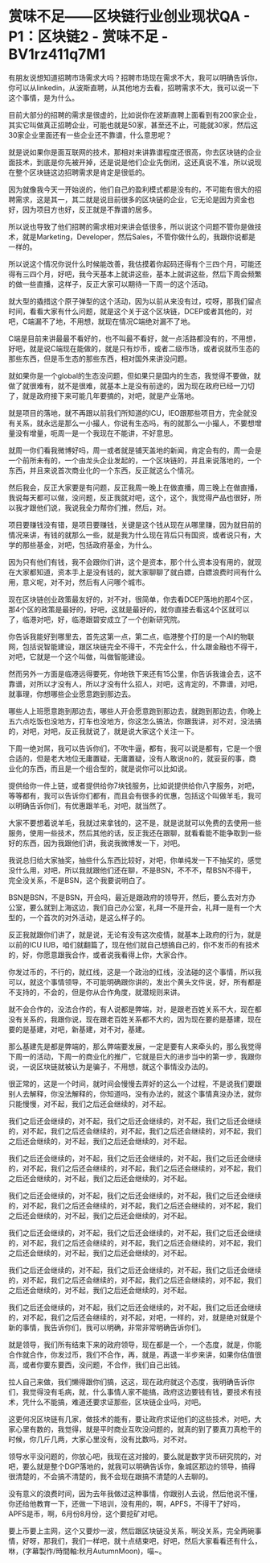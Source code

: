 # 赏味不足——区块链行业创业现状QA - P1：区块链2 - 赏味不足 - BV1rz411q7M1

有朋友说想知道招聘市场需求大吗？招聘市场现在需求不大，我可以明确告诉你，你可以从linkedin，从波斯直聘，从其他地方去看，招聘需求不大，我可以说一下这个事情，是为什么。

目前大部分的招聘的需求是很虚的，比如说你在波斯直聘上面看到有200家企业，其实它叫做真正招聘企业，可能也就是50家，甚至还不止，可能就30家，然后这30家企业里面还有一些企业还不靠谱，什么意思呢？

就是说如果你是面互联网的技术，那相对来讲靠谱程度还很高，你去区块链的企业面技术，到底是你先被开掉，还是说是他们企业先倒闭，这还真说不准，所以说现在整个区块链这边招聘需求是肯定是很低的。

因为就像我今天一开始说的，他们自己的盈利模式都是没有的，不可能有很大的招聘需求，这是其一，其二就是说目前很多的区块链的企业，它无论是因为资金也好，因为项目方也好，反正就是不靠谱的居多。

所以说也导致了他们招聘的需求相对来讲会低很多，所以说这个问题不管你是做技术，就是Marketing，Developer，然后Sales，不管你做什么的，我跟你说都是一样的。

所以说这个情况你说什么时候能改善，我估摸着你起码还得有个三四个月，可能还得有三四个月，好吧，我今天基本上就讲这些，基本上就讲这些，然后下周会频繁的做一些直播，这样子，反正大家可以期待一下周一的这个活动。

就大型的撬措这个原子弹型的这个活动，因为以前从来没有过，哎呀，那我们留点时间，看看大家有什么问题，就是这个关于这个区块链，DCEP或者其他的，对吧，C端漏不了地，不用想，就现在情况C端绝对漏不了地。

C端是目前来讲最最不看好的，也不叫最不看好，就一点活路都没有的，不用想，好吧，就是说C端现在能做的，就是只有炒币，或者二级市场，或者说就币生态的那些东西，但是币生态的那些东西，相对国外来讲没问题。

就如果你是一个global的生态没问题，但如果只是国内的生态，我觉得不要做，就做了就很难有，就不是很难，就基本上是没有前途的，因为现在政府已经一刀切了，就是政府接下来可能几年要搞的，对吧，就是产业落地。

就是项目的落地，就不再跟以前我们所知道的ICU，IEO跟那些项目方，完全就没有关系，就永远是那么一小撮人，你说有生态吗，有的就那么一小撮人，不要想增量没有增量，呃周一是一个我现在不能讲，不好意思。

就周一你们看我微博好吗，周一或者就是铺天盖地的新闻，肯定会有的，周一会是一个前所未有的，一个由龙头企业发起的，一个区块链的，并且来说落地的，一个东西，并且来说首次商业化的一个东西，反正就这么个情况。

然后我会，反正大家要是有问题，反正我周一晚上在做直播，周三晚上在做直播，我说每天都可以做，没问题，反正我就对吧，这个，这个，我觉得产品也很好，所以我才跟他们说，我说我全力帮你们推，然后，对。

项目要赚钱没有错，是项目要赚钱，关键是这个钱从现在从哪里赚，因为就目前的情况来讲，有钱的就那么一些，就是我为什么现在背后只有国资，或者说只有，大学的那些基金，对吧，包括政府基金，为什么。

因为只有他们有钱，我不会跟你们讲，这个是资本，那个什么资本没有用的，就现在大家都知道，资本手上是没有钱的，就大家聊聊了就白嫖，白嫖浪费时间有什么用，意义呢，对不对，然后有人问哪个城市。

现在区块链创业政策最友好的，对不对，很简单，你去看DCEP落地的那4个区，那4个区的政策是最好的，好吧，这就是最好的，就你直接去看这4个区就可以了，临港对吧，好，临港跟碧安成立了一个创新研究院。

你告诉我能好到哪里去，首先这第一点，第二点，临港整个打的是一个AI的物联网，包括说智能建设，跟区块链完全不得干，不完全什么，什么跟金融也不得干，对吧，它就是一个这个叫做，叫做智能建设。

然而另外一方面是临港远得要死，你地铁下来还有15公里，你告诉我谁会去，这不靠谱，对所以才没有人，所以才没有什么招人，对吧，这肯定的，不靠谱，对吧，就事理，你想哪些企业愿意跑到那边去。

哪些人上班愿意跑到那边去，哪些人开会愿意跑到那边去，就跑到那边去，你晚上五六点吃饭也没地方，打车也没地方，你这怎么搞法，你跟我讲，对不对，没法搞的，对吧，对吧，反正我就说了，就是说大家这个关注一下。

下周一绝对屌，我可以告诉你们，不吹牛逼，都有，我可以说是都有，它是一个很合适的，但是老大地位无庸置疑，无庸置疑，没有人敢说no的，就妥妥的事，商业化的东西，而且是一个组合型的，就是说你可以比如说。

提供给你一件上链，或者提供给你7块钱服务，比如说提供给你八字服务，对吧，等等都有，我可以告诉你们都有，而且会有很多的优惠，包括这个叫做羊毛，我可以明确告诉你们，有优惠跟羊毛，对吧，就当然了。

大家不要想着说羊毛，我就过来拿钱的，这不是，就是说就可以免费的去使用一些服务，使用一些技术，然后其他的话，反正我还在跟聊，就看看能不能争取到一些好的东西，因为我跟他们讲，我说我微博发一下，对吧。

我说总归给大家抽奖，抽些什么东西比较好，对吧，你单纯发一下不抽奖的，感觉没什么用，对吧，所以我就跟他们还在聊，不是BSN，不不不，帮BSN不得干，完全没关系，不是BSN，这个我要说明白了。

BSN是BSN，不是BSN，开会吗，最近是跟政府的领导开，然后，要么去对方办公室，要么就到上海这边，我们自己办公室，礼拜一不是开会，礼拜一是有一个大型的，一个首次的对外活动，是这么样子的。

反正我就跟你们讲了，就是说，无论有没有这次疫情，就基本上政府的行为，就是以前的ICU IUB，咱们就翻篇了，现在他们就自己想搞自己的，你不发币的有技术的，好，你愿意跟我合作，或者说我看得上你，大家合作。

你发过币的，不行的，就红线，这是一个政治的红线，没法碰的这个事情，所以我可以，就这个事情领导，不可能明确跟你讲的，发出个黄头文件说，好，所有都是不支持的，不会的，但是你从合作角度，就潜规则来讲。

就不会合作的，没法合作的，有人说都是弊端，对，是跟老百姓关系不大，现在都没有关系的，我跟你说，现在跟老百姓关系都不大的，因为现在要的是基建，现在要的是基建，对吧，新基建，对不对，基建。

那么基建先是都是弊端的，那么弊端要发展，一定是要有人来牵头的，那么我觉得下周一的活动，下周一的商业化的推广，它就是巨大的进步当中的第一步，我跟你说，一说区块链就被认为是骗子，不用想，就这个事情没办法的。

很正常的，这是一个时间，就时间会慢慢去弄好的这么一个过程，不是说我们要跟别人去解释，你没法解释的，你知道吗，没有办法的，就这个事情真没办法，就你只能慢慢，对不起，我们之后还会继续的，对不起。

我们之后还会继续的，对不起，我们之后还会继续的，对不起，我们之后还会继续的，对不起，我们之后还会继续的，对不起，我们之后还会继续的，对不起，我们之后还会继续的，对不起，我们之后还会继续的，对不起。

我们之后还会继续的，对不起，我们之后还会继续的，对不起，我们之后还会继续的，对不起，我们之后还会继续的，对不起，我们之后还会继续的，对不起，我们之后还会继续的，对不起，我们之后还会继续的，对不起。

我们之后还会继续的，对不起，我们之后还会继续的，对不起，我们之后还会继续的，对不起，我们之后还会继续的，对不起，我们之后还会继续的，对不起，我们之后还会继续的，对不起，我们之后还会继续的，对不起。

我们之后还会继续的，对不起，我们之后还会继续的，对不起，我们之后还会继续的，对不起，我们之后还会继续的，对不起，我们之后还会继续的，对不起，我们之后还会继续的，对不起，我们之后还会继续的，对不起。

我们之后还会继续的，对不起，我们之后还会继续的，对不起，我们之后还会继续的，对不起，我们之后还会继续的，对不起，我们之后还会继续的，对不起，我们之后还会继续的，对不起，我们之后还会继续的，对不起。

我们之后还会继续的，对不起，我们之后还会继续的，对不起，我们之后还会继续的，对不起，我们之后还会继续的，对不起，对吧，一样的，对，就是绝对就是个新的事情，我告诉你们，我可以明确，非常非常明确告诉你们。

就是领导，我们所有结束下来的政府领导，现在都是一个，一个态度，就是，你能合作就合作，你发过币，我们不合作，再，就是，再退一半步来讲，如果你估值很高，或者你要东要西，没问题，不合作，我们自己出钱。

拉人自己来做，我们懒得跟你们搞，这这，现在政府就这个态度，我明确告诉你们，我觉得没有毛病，就，什么事情人家不能搞，政府这边要钱有钱，要技术有技术，凭什么不能搞，难道还要求证那些，区块链企业吗，对吧。

这更何况区块链有几家，做技术的能有，要让政府求证他们的这些技术，对吧，大家心里有数的，我觉得，就是平时商业互吹没问题的，就真的到了要真刀真枪干的时候，你几斤几两，大家心里没有，没有比数吗，对不对。

领导水平没问题的，你放心吧，我现在这对接的，要么就是数字货币研究院的，对吧，要么就是整个DGP落地的，就我可以明确告诉你，象城区那边的领导，搞得很清楚的，不会搞不清楚的，我不会现在跟搞不清楚的人去聊的。

没有意义的浪费时间，因为去年我做过这种事情，你跟别人去说，然后他说不懂，你还给他教育一下，还做一下培训，没有用的，啊，APFS，不得干了好吗，APFS是币，啊，6月份8月份，这个要挖矿对吧。

要上币要上主网，这个又要炒一波，然后跟区块链没关系，啊没关系，完全两碗事情，好呀，那我们，我们一样吧，就十点结束吧，好吧，然后大家看看还有什么，咻，(字幕製作/時間軸:秋月AutumnMoon)，喵~。

